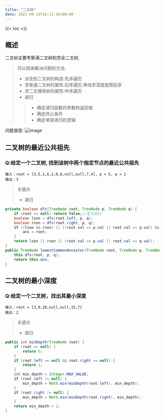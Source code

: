 ```yaml
---
title: "二叉树"
date: 2021-04-13T16:12:16+08:00
---
```


{{< toc >}}

## 概述
二叉树主要考察满二叉树和完全二叉树,
> 可以用来解决问题的方法:
>- 涉及到二叉树的构造:先序遍历
>- 求普通二叉树的属性:后序遍历,单纯求深度就用前序
>- 求二叉搜索树的属性:中序遍历
>- 递归
   >>- 确定递归函数的参数和返回值
   >>- 确定终止条件
   >>- 确定单层递归的逻辑

问题类型:
![image](https://camo.githubusercontent.com/05f375896b965b6c1b2ead25c838b5b3385d18a112878d8e9d3dabacaf2cce8f/68747470733a2f2f696d672d626c6f672e6373646e696d672e636e2f32303231303231393139303830393435312e706e67)
## 二叉树的最近公共祖先
### Q:给定一个二叉树, 找到该树中两个指定节点的最近公共祖先
    输入：root = [3,5,1,6,2,0,8,null,null,7,4], p = 5, q = 1
    输出：3
> 关键点
>- 递归
```java
private boolean dfs(TreeNode root, TreeNode p, TreeNode q) {
    if (root == null) return false;//定义出口
    boolean lson = dfs(root.left, p, q);
    boolean rson = dfs(root.right, p, q);
    if ((lson && rson) || ((root.val == p.val || root.val == q.val) && (lson || rson))) {
        ans = root;
    } 
    return lson || rson || (root.val == p.val || root.val == q.val);
}
public TreeNode lowestCommonAncestor(TreeNode root, TreeNode p, TreeNode q) {
    this.dfs(root, p, q);
    return this.ans;
}
```

## 二叉树的最小深度
### Q:给定一个二叉树，找出其最小深度
    输入：root = [3,9,20,null,null,15,7]
    输出：2
> 关键点
>- 递归
```java
public int minDepth(TreeNode root) {
    if (root == null) {
        return 0;
    }
    if (root.left == null && root.right == null) {
        return 1;
    }
    int min_depth = Integer.MAX_VALUE;
    if (root.left != null) {
        min_depth = Math.min(minDepth(root.left), min_depth);
    }
    if (root.right != null) {
        min_depth = Math.min(minDepth(root.right), min_depth);
    }
    return min_depth + 1;
}
```